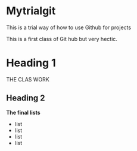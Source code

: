# Mytrialgit
This is a trial way of how to use Github for projects

This is a first class of Git hub but very hectic. 
# Heading 1
THE CLAS WORK
## Heading 2
**The final lists**

- list
- list
- list
- list

